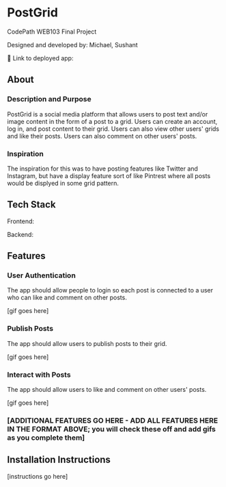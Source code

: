 # PostGrid

CodePath WEB103 Final Project

Designed and developed by: Michael, Sushant

🔗 Link to deployed app:

## About

### Description and Purpose

PostGrid is a social media platform that allows users to post text and/or image content in the form of a post to a grid. Users can create an account, log in, and post content to their grid. Users can also view other users' grids and like their posts. Users can also comment on other users' posts.

### Inspiration

The inspiration for this was to have posting features like Twitter and Instagram, but have a display feature sort of like Pintrest where all posts would be displyed in some grid pattern. 

## Tech Stack

Frontend:

Backend:

## Features

### User Authentication

The app should allow people to login so each post is connected to a user who can like and comment on other posts.

[gif goes here]

### Publish Posts

The app should allow users to publish posts to their grid.

[gif goes here]

### Interact with Posts

The app should allow users to like and comment on other users' posts.

[gif goes here]

### [ADDITIONAL FEATURES GO HERE - ADD ALL FEATURES HERE IN THE FORMAT ABOVE; you will check these off and add gifs as you complete them]

## Installation Instructions

[instructions go here]
